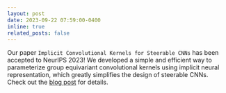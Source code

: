 ```yaml
---
layout: post
date: 2023-09-22 07:59:00-0400
inline: true
related_posts: false
---
```


Our paper `Implicit Convolutional Kernels for Steerable CNNs` has been accepted to NeurIPS 2023! We developed a simple and efficient way to parameterize group equivariant convolutional kernels using implicit neural representation, which greatly simplifies the design of steerable CNNs. Check out the [blog post](../blog/implicit_kernels.html) for details.